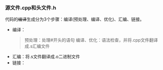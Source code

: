 ### 源文件.cpp和头文件.h
代码的~~编译~~生成分为3个步骤：编译(预处理、编译、优化)、汇编、链接。
- 编译：
  > 预处理：处理#开头的语句
  > 编译、优化：语法检查，并将.cpp文件翻译成.s汇编文件
- 汇编：将.s文件翻译成.o二进制文件
- 链接：
